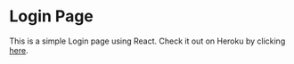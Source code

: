 # Login Page

This is a simple Login page using React. Check it out on Heroku by clicking [here](https://login-page-homebinder.herokuapp.com/).
